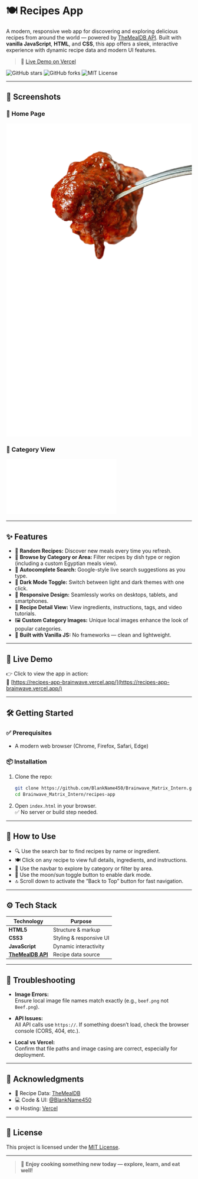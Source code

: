 # 🍽️ Recipes App

A modern, responsive web app for discovering and exploring delicious recipes from around the world — powered by [TheMealDB API](https://www.themealdb.com/api.php). Built with **vanilla JavaScript**, **HTML**, and **CSS**, this app offers a sleek, interactive experience with dynamic recipe data and modern UI features.

> 🚀 [Live Demo on Vercel](https://recipes-app-brainwave.vercel.app/)

![GitHub stars](https://img.shields.io/github/stars/BlankName450/Brainwave_Matrix_Intern?style=social)
![GitHub forks](https://img.shields.io/github/forks/BlankName450/Brainwave_Matrix_Intern?style=social)
![MIT License](https://img.shields.io/badge/license-MIT-blue.svg)

---

## 📸 Screenshots

### 🔹 Home Page  
![Home Page](./hero.png)

### 🔹 Category View  
![Category View](./category.html)

---

## ✨ Features

- 🔀 **Random Recipes:** Discover new meals every time you refresh.
- 📂 **Browse by Category or Area:** Filter recipes by dish type or region (including a custom Egyptian meals view).
- 🔎 **Autocomplete Search:** Google-style live search suggestions as you type.
- 🌙 **Dark Mode Toggle:** Switch between light and dark themes with one click.
- 📱 **Responsive Design:** Seamlessly works on desktops, tablets, and smartphones.
- 📄 **Recipe Detail View:** View ingredients, instructions, tags, and video tutorials.
- 🖼️ **Custom Category Images:** Unique local images enhance the look of popular categories.
- 🔧 **Built with Vanilla JS:** No frameworks — clean and lightweight.

---

## 🚀 Live Demo

👉 Click to view the app in action:  
🔗 [https://recipes-app-brainwave.vercel.app/](https://recipes-app-brainwave.vercel.app/)

---

## 🛠️ Getting Started

### ✅ Prerequisites
- A modern web browser (Chrome, Firefox, Safari, Edge)

### 📦 Installation

1. Clone the repo:
   ```bash
   git clone https://github.com/BlankName450/Brainwave_Matrix_Intern.git
   cd Brainwave_Matrix_Intern/recipes-app
   ```

2. Open `index.html` in your browser.  
   ✅ No server or build step needed.

---

## 🧪 How to Use

- 🔍 Use the search bar to find recipes by name or ingredient.
- 🍽️ Click on any recipe to view full details, ingredients, and instructions.
- 🧭 Use the navbar to explore by category or filter by area.
- 🌙 Use the moon/sun toggle button to enable dark mode.
- 🔝 Scroll down to activate the “Back to Top” button for fast navigation.

---

## ⚙️ Tech Stack

| Technology    | Purpose               |
|---------------|------------------------|
| **HTML5**     | Structure & markup     |
| **CSS3**      | Styling & responsive UI|
| **JavaScript**| Dynamic interactivity  |
| [**TheMealDB API**](https://www.themealdb.com/api.php) | Recipe data source |

---

## 🐞 Troubleshooting

- **Image Errors:**  
  Ensure local image file names match exactly (e.g., `beef.png` not `Beef.png`).
  
- **API Issues:**  
  All API calls use `https://`. If something doesn’t load, check the browser console (CORS, 404, etc.).

- **Local vs Vercel:**  
  Confirm that file paths and image casing are correct, especially for deployment.

---

## 🙌 Acknowledgments

- 🍲 Recipe Data: [TheMealDB](https://www.themealdb.com/api.php)
- 💻 Code & UI: [@BlankName450](https://github.com/BlankName450)
- 🌐 Hosting: [Vercel](https://vercel.com/)

---

## 📄 License

This project is licensed under the [MIT License](./LICENSE).

---

> 🍳 **Enjoy cooking something new today — explore, learn, and eat well!**
